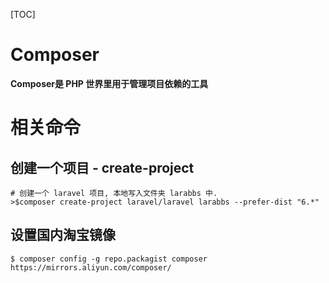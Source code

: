 [TOC]

# Composer

**Composer是 PHP 世界里用于管理项目依赖的工具**



# 相关命令

## 创建一个项目 - create-project 

~~~shell
# 创建一个 laravel 项目, 本地写入文件夹 larabbs 中.
>$composer create-project laravel/laravel larabbs --prefer-dist "6.*"
~~~



## 设置国内淘宝镜像

~~~shell
$ composer config -g repo.packagist composer https://mirrors.aliyun.com/composer/
~~~


